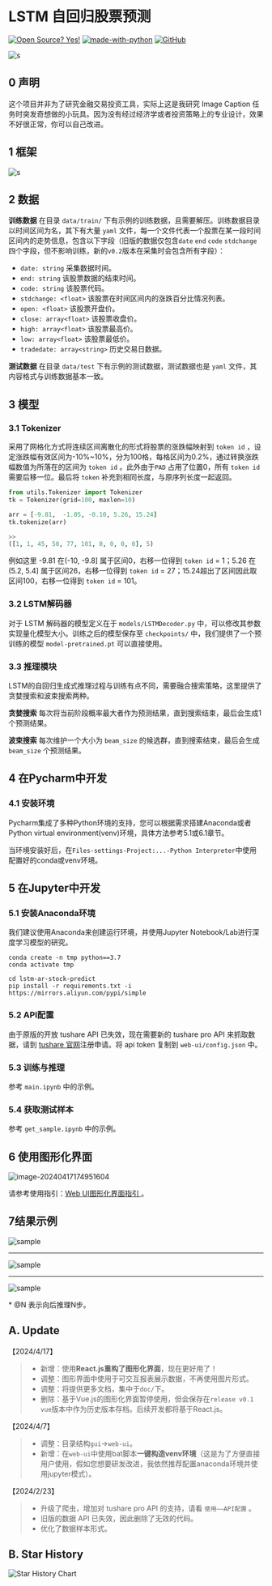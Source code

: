 # LSTM 自回归股票预测

[![Open Source? Yes!](https://badgen.net/badge/Open%20Source%20%3F/Yes%21/blue?icon=github)](https://github.com/Naereen/badges/) [![made-with-python](https://img.shields.io/badge/Made%20with-Python-1f425f.svg)](https://www.python.org/) [![GitHub](https://badgen.net/badge/icon/github?icon=github&label)](https://github.com)

![s](img/title.png)

## 0 声明

这个项目并非为了研究金融交易投资工具，实际上这是我研究 Image Caption 任务时突发奇想做的小玩具。因为没有经过经济学或者投资策略上的专业设计，效果不好很正常，你可以自己改进。



## 1 框架

![s](img/framework.png)



## 2 数据

**训练数据** 在目录 `data/train/` 下有示例的训练数据，且需要解压。训练数据目录以时间区间为名，其下有大量 `yaml` 文件，每一个文件代表一个股票在某一段时间区间内的走势信息，包含以下字段（旧版的数据仅包含`date` `end` `code` `stdchange` 四个字段，但不影响训练，新的`v0.2`版本在采集时会包含所有字段）：

- `date: string` 采集数据时间。
- `end: string` 该股票数据的结束时间。
- `code: string` 该股票代码。
- `stdchange: <float>` 该股票在时间区间内的涨跌百分比情况列表。
- `open: <float>` 该股票开盘价。
- `close: array<float>` 该股票收盘价。
- `high: array<float>` 该股票最高价。
- `low: array<float>` 该股票最低价。
- `tradedate: array<string>` 历史交易日数据。

**测试数据** 在目录 `data/test` 下有示例的测试数据，测试数据也是 `yaml` 文件，其内容格式与训练数据基本一致。



## 3 模型

### 3.1 Tokenizer

采用了网格化方式将连续区间离散化的形式将股票的涨跌幅映射到 `token id` ，设定涨跌幅有效区间为-10%~10%，分为100格，每格区间为0.2%，通过转换涨跌幅数值为所落在的区间为 `token id` 。此外由于`PAD` 占用了位置0，所有 `token id`需要后移一位。最后将 `token` 补充到相同长度，与原序列长度一起返回。

```python
from utils.Tokenizer import Tokenizer
tk = Tokenizer(grid=100, maxlen=10)

arr = [-9.81,  -1.05, -0.10, 5.26, 15.24]
tk.tokenize(arr)

>>
([1, 1, 45, 50, 77, 101, 0, 0, 0, 0], 5)
```

例如这里 -9.81 在(-10, -9.8] 属于区间0，右移一位得到 `token id` = 1；5.26 在 (5.2, 5.4] 属于区间26，右移一位得到 `token id` = 27；15.24超出了区间因此取区间100，右移一位得到 `token id` = 101。

### 3.2 LSTM解码器

对于 LSTM 解码器的模型定义在于 `models/LSTMDecoder.py` 中，可以修改其参数实现量化模型大小。训练之后的模型保存至 `checkpoints/` 中，我们提供了一个预训练的模型 `model-pretrained.pt` 可以直接使用。

### 3.3 推理模块

LSTM的自回归生成式推理过程与训练有点不同，需要融合搜索策略，这里提供了贪婪搜索和波束搜索两种。

**贪婪搜索** 每次将当前阶段概率最大者作为预测结果，直到搜索结束，最后会生成1个预测结果。

**波束搜索** 每次维护一个大小为 `beam_size` 的候选群，直到搜索结束，最后会生成 `beam_size` 个预测结果。



## 4 在Pycharm中开发

### 4.1 安装环境

Pycharm集成了多种Python环境的支持，您可以根据需求搭建Anaconda或者Python virtual environment(venv)环境，具体方法参考5.1或6.1章节。

当环境安装好后，在`Files-settings-Project:...-Python Interpreter`中使用配置好的conda或venv环境。



## 5 在Jupyter中开发

### 5.1 安装Anaconda环境

我们建议使用Anaconda来创建运行环境，并使用Jupyter Notebook/Lab进行深度学习模型的研究。

```shell
conda create -n tmp python==3.7
conda activate tmp
```

```shell
cd lstm-ar-stock-predict
pip install -r requirements.txt -i https://mirrors.aliyun.com/pypi/simple
```

### 5.2 API配置

由于原版的开放 tushare API 已失效，现在需要新的 tushare pro API 来抓取数据，请到 [tushare 官网](https://tushare.pro/)注册申请。将 api token 复制到 `web-ui/config.json` 中。

### 5.3 训练与推理

参考 `main.ipynb` 中的示例。

### 5.4 获取测试样本

参考 `get_sample.ipynb` 中的示例。



## 6 使用图形化界面

![image-20240417174951604](img/image-20240417174951604.png)

请参考使用指引：[Web UI图形化界面指引 ](https://github.com/Aldenhovel/lstm-ar-stock-predict/blob/main/docs/quickstart.md) 。



## 7结果示例

![sample](img/sample01.png)

<hr/>

![sample](img/sample11.png)

<hr/>

![sample](img/sample21.png)

\* @N 表示向后推理N步。



## A. Update

【2024/4/17】

>
>
>- 新增：使用**React.js重构了图形化界面**，现在更好用了！
>- 调整：图形界面中使用于可交互报表展示数据，不再使用图片形式。
>- 调整：将提供更多文档，集中于`doc/`下。
>- 删除：基于Vue.js的图形化界面暂停使用，但会保存在`release v0.1 vue`版本中作为历史版本存档。后续开发都将基于React.js。

【2024/4/7】

>
>
>- 调整：目录结构`gui`->`web-ui`。
>- 新增：在`web-ui`中使用bat脚本**一键构造venv环境**（这是为了方便直接用户使用，假如您想要研发改进，我依然推荐配置anaconda环境并使用jupyter模式）。

【2024/2/23】

>
>
>- 升级了爬虫，增加对 tushare pro API 的支持，请看 `使用——API配置` 。
>- 旧版的数据 API 已失效，因此删除了无效的代码。
>- 优化了数据样本形式。



## B. Star History

![Star History Chart](https://api.star-history.com/svg?repos=aldenhovel/lstm-ar-stock-predict&type=Date)

